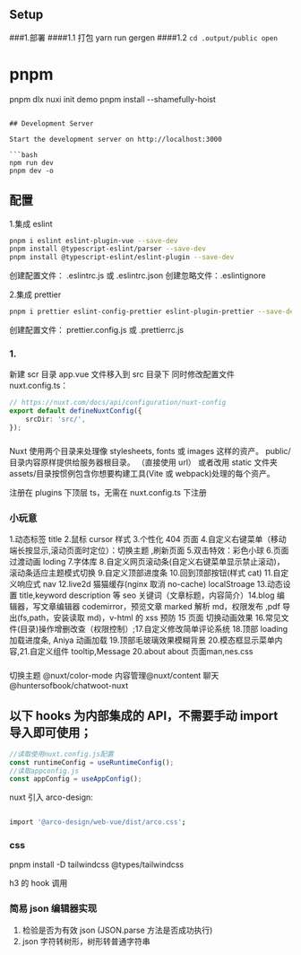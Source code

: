 ## Setup
###1.部署 
####1.1 打包 yarn run gergen
####1.2 
    ```
    cd .output/public
    open
    ```

# pnpm

pnpm dlx nuxi init demo
pnpm install --shamefully-hoist

````

## Development Server

Start the development server on http://localhost:3000

```bash
npm run dev
pnpm dev -o
````

## 配置

1.集成 eslint

```bash
pnpm i eslint eslint-plugin-vue --save-dev
pnpm install @typescript-eslint/parser --save-dev
pnpm install @typescript-eslint/eslint-plugin --save-dev
```

创建配置文件： .eslintrc.js 或 .eslintrc.json
创建忽略文件：.eslintignore

2.集成 prettier

```bash
pnpm i prettier eslint-config-prettier eslint-plugin-prettier --save-dev
```

创建配置文件： prettier.config.js 或 .prettierrc.js

### 1.

新建 scr 目录
app.vue 文件移入到 src 目录下
同时修改配置文件 nuxt.config.ts：

```ts
// https://nuxt.com/docs/api/configuration/nuxt-config
export default defineNuxtConfig({
    srcDir: 'src/',
});
```

###

Nuxt 使用两个目录来处理像 stylesheets, fonts 或 images 这样的资产。
public/目录内容原样提供给服务器根目录。 （直接使用 url） 或者改用 static 文件夹
assets/目录按惯例包含你想要构建工具(Vite 或 webpack)处理的每个资产。

注册在 plugins 下顶层 ts，无需在 nuxt.config.ts 下注册

### 小玩意

1.动态标签 title 2.鼠标 cursor 样式 3.个性化 404 页面 4.自定义右键菜单（移动端长按显示,滚动页面时定位）：切换主题 ,刷新页面 5.双击特效：彩色小球 6.页面过渡动画 loding 7.字体库 8.自定义网页滚动条(自定义右键菜单显示禁止滚动)，滚动条适应主题模式切换 9.自定义顶部进度条 10.回到顶部按钮(样式 cat) 11.自定义响应式 nav 12.live2d 猫猫缓存(nginx 取消 no-cache) localStroage 13.动态设置 title,keyword description 等 seo 关键词（文章标题，内容简介）14.blog 编辑器，写文章编辑器 codemirror，预览文章 marked 解析 md，权限发布 ,pdf 导出(fs,path，安装读取 md)，v-html 的 xss 预防 15 页面 切换动画效果 16.常见文件(目录)操作增删改查（权限控制）;17.自定义修改简单评论系统 18.顶部 loading 加载进度条<NuxtLoadingIndicator />,
Aniya 动画加载 19.顶部毛玻璃效果模糊背景 20.模态框显示菜单内容,21.自定义组件 tooltip,Message 20.about about 页面man,nes.css

###

切换主题 @nuxt/color-mode
内容管理@nuxt/content
聊天 @huntersofbook/chatwoot-nuxt

## 以下 hooks 为内部集成的 API，不需要手动 import 导入即可使用；

```js
//读取使用nuxt.config.js配置
const runtimeConfig = useRuntimeConfig();
//读取appconfig.js
const appConfig = useAppConfig();
```

nuxt 引入 arco-design:

```bash

import '@arco-design/web-vue/dist/arco.css';
```

### css

pnpm install -D tailwindcss @types/tailwindcss

h3 的 hook 调用

### 简易 json 编辑器实现

1. 检验是否为有效 json (JSON.parse 方法是否成功执行)
2. json 字符转树形，树形转普通字符串
